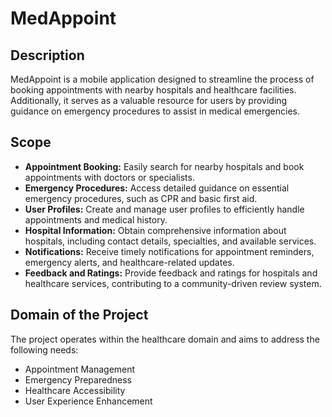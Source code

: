 # MedAppoint

## Description
MedAppoint is a mobile application designed to streamline the process of booking appointments with nearby hospitals and healthcare facilities. Additionally, it serves as a valuable resource for users by providing guidance on emergency procedures to assist in medical emergencies.

## Scope
- **Appointment Booking:** Easily search for nearby hospitals and book appointments with doctors or specialists.
- **Emergency Procedures:** Access detailed guidance on essential emergency procedures, such as CPR and basic first aid.
- **User Profiles:** Create and manage user profiles to efficiently handle appointments and medical history.
- **Hospital Information:** Obtain comprehensive information about hospitals, including contact details, specialties, and available services.
- **Notifications:** Receive timely notifications for appointment reminders, emergency alerts, and healthcare-related updates.
- **Feedback and Ratings:** Provide feedback and ratings for hospitals and healthcare services, contributing to a community-driven review system.

## Domain of the Project
The project operates within the healthcare domain and aims to address the following needs:
- Appointment Management
- Emergency Preparedness
- Healthcare Accessibility
- User Experience Enhancement

